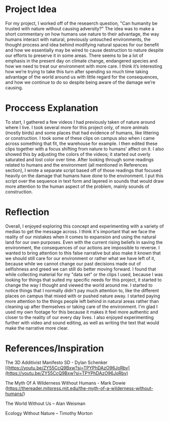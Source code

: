 # Project Idea
For my project, I worked off of the reseaerch question, "Can humanity be trusted with nature without causing adversity?" The idea was to make a short commentary on how humans use nature to their advantage, the way humans interact with natural, previously untouched environments, the thought process and idea behind modifying natural spaces for our benefit and how we essentially may be wired to cause destruction to nature despite our efforts to preserve it in some areas. There seems to be a lot of emphasis in the present day on climate change, endangered species and how we need to treat our environment with more care. I think it’s interesting how we’re trying to take this turn after spending so much time taking advantage of the world around us with little regard for the consequences, and how we continue to do so despite being aware of the damage we’re causing. 
# Proccess Explanation
To start, I gathered a few videos I had previously taken of nature around where I live. I took several more for this project only, of more animals (mostly birds) and some places that had evidence of humans, like littering or construction. I took some of these clips on campus also when i came across something that fit, the warehouse for example. I then edited these clips together with a focus shifting from nature to humans' affect on it. I also showed this by adjusting the colors of the videos; it started out overly saturated and lost color over time. After looking through some readings related to humans and the environment (all mentioned in References section), I wrote a separate script based off of those readings that focused heavily on the damage that humans have done to the environment. I put this script over the sequence in text form and layered in sounds that would draw more attention to the human aspect of the problem, mainly sounds of construction. 
# Reflection
Overall, I enjoyed exploring this concept and experimenting with a variety of medias to get the message across. I think it's important that we face the reality of our mistakes when it comes to expansion and using the natural land for our own purposes. Even with the current rising beliefs in saving the environment, the consequences of our actions are impossible to reverse. I wanted to bring attention to this false narrative but also make it known that we should still care for our environment or rather what we have left of it, because while we cannot change our past decisions made out of selfishness and greed we can still do better moving forward. I found that while collecting material for my "data set" or the clips I used, because I was looking for things that suited my specific needs for this project, it started to change the way I thought and viewed the world around me. I started to notice things that I normally didn't pay much attention to, like the different places on campus that mixed with or pushed nature away. I started paying more attention to the things people left behind in natural areas rather than cleaning up after themselves or taking care of the environment. I'm glad I used my own footage for this because it makes it feel more authentic and closer to the reality of our every day lives. I also enjoyed experimenting further with video and sound editing, as well as writing the text that would make the narrative more clear. 
# References/Inspiration
The 3D Additivist Manifesto SD - Dylan Schenker [(https://youtu.be/ZY55CcQ9Bxw?si=TPYPhDAzO96JoRbv](https://youtu.be/ZY55CcQ9Bxw?si=TPYPhDAzO96JoRbv)

The Myth Of A Wilderness Without Humans - Mark Dowie (https://thereader.mitpress.mit.edu/the-myth-of-a-wilderness-without-humans/)

The World Without Us – Alan Weisman

Ecology Without Nature – Timothy Morton
